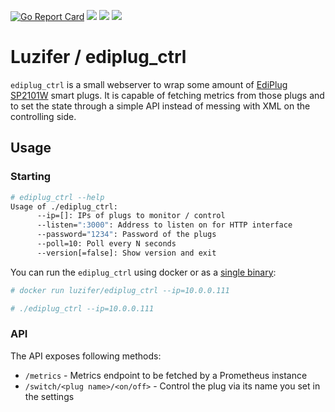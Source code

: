 [![Go Report Card](https://goreportcard.com/badge/github.com/Luzifer/ediplug_ctrl)](https://goreportcard.com/report/github.com/Luzifer/ediplug_ctrl)
![](https://badges.fyi/github/license/Luzifer/ediplug_ctrl)
![](https://badges.fyi/github/downloads/Luzifer/ediplug_ctrl)
![](https://badges.fyi/github/latest-release/Luzifer/ediplug_ctrl)

# Luzifer / ediplug\_ctrl

`ediplug_ctrl` is a small webserver to wrap some amount of [EdiPlug SP2101W](http://www.edimax.com/edimax/merchandise/merchandise_detail/data/edimax/au/home_automation_smart_plug/sp-1101w/) smart plugs. It is capable of fetching metrics from those plugs and to set the state through a simple API instead of messing with XML on the controlling side.

## Usage

### Starting

```bash
# ediplug_ctrl --help
Usage of ./ediplug_ctrl:
      --ip=[]: IPs of plugs to monitor / control
      --listen=":3000": Address to listen on for HTTP interface
      --password="1234": Password of the plugs
      --poll=10: Poll every N seconds
      --version[=false]: Show version and exit
```

You can run the `ediplug_ctrl` using docker or as a [single binary](https://github.com/Luzifer/ediplug_ctrl/releases):

```bash
# docker run luzifer/ediplug_ctrl --ip=10.0.0.111

# ./ediplug_ctrl --ip=10.0.0.111
```

### API

The API exposes following methods:

- `/metrics` - Metrics endpoint to be fetched by a Prometheus instance
- `/switch/<plug name>/<on/off>` - Control the plug via its name you set in the settings
